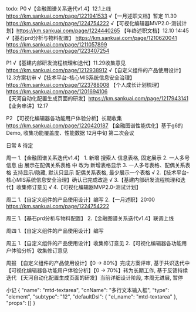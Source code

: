 todo: 
  P0
    √【金融图谱关系迭代v1.4】12.1上线 https://km.sankuai.com/page/1221941533
    √【一月述职文档】暂定 11.30 https://km.sankuai.com/page/1224754222
    √【可视化编辑器MVP2.0-测试计划】https://km.sankuai.com/page/1224440265
    【年终述职文档】12.10 14:45
    √【基石prd分析与物料配置】
      https://km.sankuai.com/page/1210620041
      https://km.sankuai.com/page/1211057899
      https://km.sankuai.com/page/1223407254

  P1
    √【基建内部研发流程梳理和迭代】11.29收集意见 https://km.sankuai.com/page/1212938912
    √【自定义组件的产品使用设计】12.3方案初审
    √【技术平台-核心MIS系统信息安全治理】https://km.sankuai.com/page/1223788008
    【个人成长计划梳理】https://km.sankuai.com/page/1201694106
    【天河自动化配置生成页面的研发】https://km.sankuai.com/page/1217943141
    【业务串讲】12.17 

  P2
    【可视化编辑器各功能用户体验分析】长期收集 https://km.sankuai.com/page/1220420187
    【金融图谱性能优化】基于g6的Demo, 收集功能覆盖度、性能数据 12月中旬 第二次会议

  日常 & 待定

周一
  1.【金融图谱关系迭代v1.4】
    1. 新增 搜索人 信息表格, 固定展示
    2. 一人多号信息 由 展示在配偶关系表格 中 改为 新增表格显示
    3. 一人多号表格、配偶关系表格 支持显示/隐藏, 默认只显示 配偶关系表格, 最少展示一个表格
  √ 2.【技术平台-核心MIS系统信息安全治理】确认已完成改造
  √ 3.【基建内部研发流程梳理和迭代】收集修订意见
  √ 4.【可视化编辑器MVP2.0-测试计划】

周二
  1.【自定义组件的产品使用设计】编写
  2.【一月述职】20:00 https://km.sankuai.com/page/1224754222

周三
  1.【基石prd分析与物料配置】
  2.【金融图谱关系迭代v1.4】联调上线

周四
  1.【自定义组件的产品使用设计】编写
  
周五
  1.【自定义组件的产品使用设计】收集修订意见
  2.【可视化编辑器各功能用户体验分析】收集修订意见

周报
  【自定义组件的产品使用设计】【0 -> 80%】完成方案评审, 基于共识迭代中
  【可视化编辑器各功能用户体验分析】【0 -> 70%】转为长期工作, 基于反馈持续迭代
  【天河自动化配置生成页面的研发】当前详细设计阶段, 本周无进展, 暂停

小记
  {
    "name": "mtd-textarea",
    "cnName": "多行文本输入框",
    "type": "element",
    "subtype": "12",
    "defaultDsl": {
      "el_name": "mtd-textarea"
    },
    "props": []
  }

